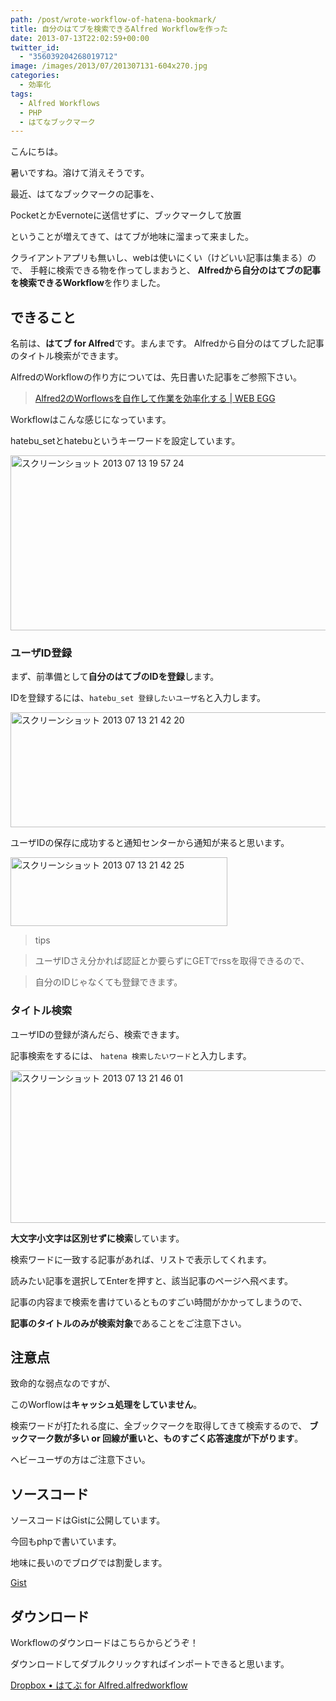 ```yaml
---
path: /post/wrote-workflow-of-hatena-bookmark/
title: 自分のはてブを検索できるAlfred Workflowを作った
date: 2013-07-13T22:02:59+00:00
twitter_id:
  - "356039204268019712"
image: /images/2013/07/201307131-604x270.jpg
categories:
  - 効率化
tags:
  - Alfred Workflows
  - PHP
  - はてなブックマーク
---
```

こんにちは。
  
暑いですね。溶けて消えそうです。

最近、はてなブックマークの記事を、
  
PocketとかEvernoteに送信せずに、ブックマークして放置
  
ということが増えてきて、はてブが地味に溜まって来ました。

クライアントアプリも無いし、webは使いにくい（けどいい記事は集まる）ので、 手軽に検索できる物を作ってしまおうと、 **Alfredから自分のはてブの記事を検索できるWorkflow**を作りました。

<!--more-->

できること
----------------------------------------


名前は、**はてブ for Alfred**です。まんまです。 Alfredから自分のはてブした記事のタイトル検索ができます。

AlfredのWorkflowの作り方については、先日書いた記事をご参照下さい。

> [Alfred2のWorflowsを自作して作業を効率化する | WEB EGG](/archives/414)

Workflowはこんな感じになっています。
  
hatebu_setとhatebuというキーワードを設定しています。

<img src="/images/2013/07/dea9ecf6dfc71804e344c8c5c25187b3.png" alt="スクリーンショット 2013 07 13 19 57 24" title="スクリーンショット 2013-07-13 19.57.24.png" border="0" width="600" height="280" />

### ユーザID登録

まず、前準備として**自分のはてブのIDを登録**します。
  
IDを登録するには、`hatebu_set 登録したいユーザ名`と入力します。

<img src="/images/2013/07/064af0b3aec3668fe2e74fdc395dc2b4.png" alt="スクリーンショット 2013 07 13 21 42 20" title="スクリーンショット 2013-07-13 21.42.20.png" border="0" width="600" height="184" />

ユーザIDの保存に成功すると通知センターから通知が来ると思います。

<img src="/images/2013/07/48d803ab954a226d7fd052ef1ee6a89d.png" alt="スクリーンショット 2013 07 13 21 42 25" title="スクリーンショット 2013-07-13 21.42.25.png" border="0" width="347" height="110" />

> tips
  
> ユーザIDさえ分かれば認証とか要らずにGETでrssを取得できるので、
  
> 自分のIDじゃなくても登録できます。

### タイトル検索

ユーザIDの登録が済んだら、検索できます。

記事検索をするには、 `hatena 検索したいワード`と入力します。

<img src="/images/2013/07/99b725f88bc6114fa54b393b4175d15c.png" alt="スクリーンショット 2013 07 13 21 46 01" title="スクリーンショット 2013-07-13 21.46.01.png" border="0" width="600" height="244" />

**大文字小文字は区別せずに検索**しています。

検索ワードに一致する記事があれば、リストで表示してくれます。
  
読みたい記事を選択してEnterを押すと、該当記事のページへ飛べます。

記事の内容まで検索を書けているとものすごい時間がかかってしまうので、
  
**記事のタイトルのみが検索対象**であることをご注意下さい。

注意点
----------------------------------------


致命的な弱点なのですが、
  
このWorflowは**キャッシュ処理をしていません**。

検索ワードが打たれる度に、全ブックマークを取得してきて検索するので、 **ブックマーク数が多い or 回線が重いと、ものすごく応答速度が下がります**。

ヘビーユーザの方はご注意下さい。

ソースコード
----------------------------------------


ソースコードはGistに公開しています。
  
今回もphpで書いています。

地味に長いのでブログでは割愛します。

[Gist](https://gist.github.com/Leko/5990658)

ダウンロード
----------------------------------------


Workflowのダウンロードはこちらからどうぞ！
  
ダウンロードしてダブルクリックすればインポートできると思います。

[Dropbox &bull; はてぶ for Alfred.alfredworkflow](https://www.dropbox.com/s/0fmikugbmpndyvy/hatebu_for_alfred.alfredworkflow?dl=0)

<div style="font-size:0px;height:0px;line-height:0px;margin:0;padding:0;clear:both">
</div>